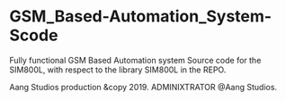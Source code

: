 # GSM_Based-Automation_System-Scode

Fully functional GSM Based Automation system Source code for the SIM800L, with respect to the library SIM800L in the REPO.

Aang Studios production &copy 2019. 
ADMINIXTRATOR @Aang Studios.